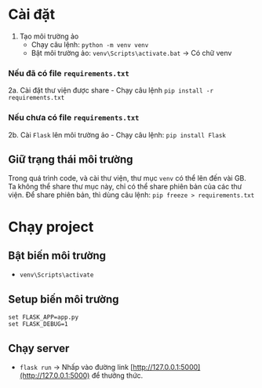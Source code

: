 # Cài đặt
1. Tạo môi trường ảo
    - Chạy câu lệnh: `python -m venv venv`
    - Bật môi trường ảo: `venv\Scripts\activate.bat` -> Có chữ venv

### Nếu đã có file `requirements.txt`
2a. Cài đặt thư viện được share
    - Chạy câu lệnh `pip install -r requirements.txt`

### Nếu chưa có file `requirements.txt`
2b. Cài `Flask` lên môi trường ảo
    - Chạy câu lệnh: `pip install Flask`

## Giữ trạng thái môi trường
Trong quá trình code, và cài thư viện, thư mục `venv` có thể lên đến vài GB. Ta không thể share thư mục này, chỉ có thể share phiên bản của các thư viện. Để share phiên bản, thì dùng câu lệnh: `pip freeze > requirements.txt`

# Chạy project

## Bật biến môi trường
- `venv\Scripts\activate`

## Setup biến môi trường
```
set FLASK_APP=app.py
set FLASK_DEBUG=1
```

## Chạy server
- `flask run`
-> Nhấp vào đường link [http://127.0.0.1:5000](http://127.0.0.1:5000) để thưởng thức.


<!-- # Làm việc với git
1. Khởi tạo project với git: `git init`
2. Liên kết project `local` với project online trên GitHub.
    - Chạy câu lệnh: `git remote add origin <link_github_project>`
        Trong trường hợp này là: `git remote add origin https://github.com/nvatuan-1/simple-flask-blog.git`
3. Tạo nhánh, lần đầu thì tạo nhánh `main`
    - Chạy câu lệnh: `git branch -M main` -->